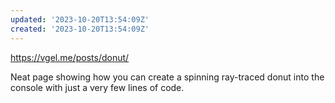 ```yaml
---
updated: '2023-10-20T13:54:09Z'
created: '2023-10-20T13:54:09Z'
---
```

https://vgel.me/posts/donut/

Neat page showing how you can create a spinning ray-traced donut into the console with just a very few lines of code.